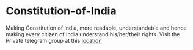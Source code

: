 # Constitution-of-India
Making Constitution of India, more readable, understandable and hence making every citizen of India understand his/her/their rights.
Visit the Private telegram group at this [location](https://t.me/joinchat/Qy9fkIgkEew2YzVl)
